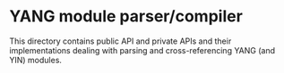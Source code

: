 # YANG module parser/compiler

This directory contains public API and private APIs and their implementations dealing with parsing
and cross-referencing YANG (and YIN) modules.

